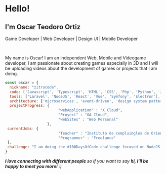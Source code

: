 <h1>Hello!</h1>
<h2>I'm Oscar Teodoro Ortiz</h2>
<p>Game Developer | Web Developer | Design UI | Mobile Developer</p>
</br>
<p>My name is Oscar! I am an independent Web, Mobile and Videogame developer, 
 I am passionate about creating games especially in 3D and I will be uploading videos about the development 
 of games or projects that I am doing.</p>

```javascript
const oscar = {
  nickname: "zitrocode",
  code: ['Javascript', 'Typescript', 'HTML', 'CSS', 'Php', 'Python', 'Java', 'C#', 'C++'],
  tools: ['Laravel', 'NodeJS', 'React', 'Vue', 'Symfony', 'Electron'],
  architecture: ['microservices', 'event-driven', 'design system pattern'],
  projectProgress: {
                        "webApplication" : "X Cloud",
                        "Proyect" : "GA Cloud",
                        "webSites" : "Web Personal"
                   },
 currentJobs: {
                        "Teacher" : "Instituto de compluingles de Oriente",
                        "Programmer" : "Freelance"
 },
 challenge: "I am doing the #100DaysOfCode challenge focused on NodeJS and Javascript"
}
```
<em><b>I love connecting with different people</b> so if you want to say <b>hi, I'll be happy to meet you more!</b> :)</em>
